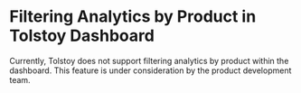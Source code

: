 # Filtering Analytics by Product in Tolstoy Dashboard

Currently, Tolstoy does not support filtering analytics by product within the dashboard. This feature is under consideration by the product development team.